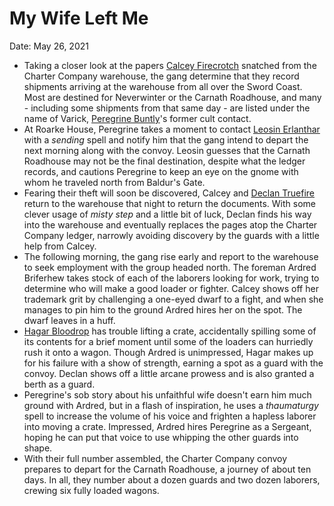 # My Wife Left Me

Date: May 26, 2021

- Taking a closer look at the papers [Calcey Firecrotch](../Characters/Calcey%20Firecrotch/%21index.md) snatched from the Charter Company warehouse, the gang determine that they record shipments arriving at the warehouse from all over the Sword Coast. Most are destined for Neverwinter or the Carnath Roadhouse, and many - including some shipments from that same day - are listed under the name of Varick, [Peregrine Buntly](../Characters/Peregrine%20Buntly/%21index.md)'s former cult contact.
- At Roarke House, Peregrine takes a moment to contact [Leosin Erlanthar](../Characters/Leosin%20Erlanthar.md) with a *sending* spell and notify him that the gang intend to depart the next morning along with the convoy. Leosin guesses that the Carnath Roadhouse may not be the final destination, despite what the ledger records, and cautions Peregrine to keep an eye on the gnome with whom he traveled north from Baldur's Gate.
- Fearing their theft will soon be discovered, Calcey and [Declan Truefire](../Characters/Declan%20Truefire/%21index.md) return to the warehouse that night to return the documents. With some clever usage of *misty step* and a little bit of luck, Declan finds his way into the warehouse and eventually replaces the pages atop the Charter Company ledger, narrowly avoiding discovery by the guards with a little help from Calcey.
- The following morning, the gang rise early and report to the warehouse to seek employment with the group headed north. The foreman Ardred Briferhew takes stock of each of the laborers looking for work, trying to determine who will make a good loader or fighter. Calcey shows off her trademark grit by challenging a one-eyed dwarf to a fight, and when she manages to pin him to the ground Ardred hires her on the spot. The dwarf leaves in a huff.
- [Hagar Bloodrop](../Characters/Hagar%20Bloodrop/%21index.md) has trouble lifting a crate, accidentally spilling some of its contents for a brief moment until some of the loaders can hurriedly rush it onto a wagon. Though Ardred is unimpressed, Hagar makes up for his failure with a show of strength, earning a spot as a guard with the convoy. Declan shows off a little arcane prowess and is also granted a berth as a guard.
- Peregrine's sob story about his unfaithful wife doesn't earn him much ground with Ardred, but in a flash of inspiration, he uses a *thaumaturgy* spell to increase the volume of his voice and frighten a hapless laborer into moving a crate. Impressed, Ardred hires Peregrine as a Sergeant, hoping he can put that voice to use whipping the other guards into shape.
- With their full number assembled, the Charter Company convoy prepares to depart for the Carnath Roadhouse, a journey of about ten days. In all, they number about a dozen guards and two dozen laborers, crewing six fully loaded wagons.